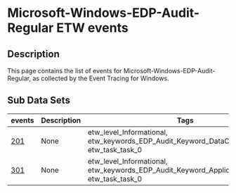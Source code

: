 # Microsoft-Windows-EDP-Audit-Regular ETW events

## Description
This page contains the list of events for Microsoft-Windows-EDP-Audit-Regular, as collected by the Event Tracing for Windows.

## Sub Data Sets
|events|Description|Tags|
|---|---|---|
|[201](events/event-201.md)|None|etw_level_Informational, etw_keywords_EDP_Audit_Keyword_DataCopied, etw_task_task_0|
|[301](events/event-301.md)|None|etw_level_Informational, etw_keywords_EDP_Audit_Keyword_ApplicationGenerated, etw_task_task_0|
